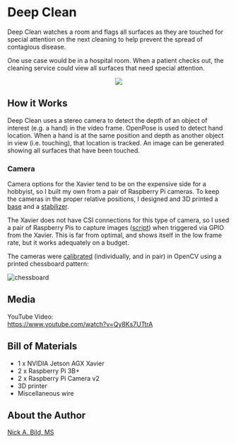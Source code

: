 # Deep Clean

Deep Clean watches a room and flags all surfaces as they are touched for special attention on the next cleaning to help prevent the spread of contagious disease.

One use case would be in a hospital room.  When a patient checks out, the cleaning service could view all surfaces that need special attention.

<p align="center">
<img src="https://raw.githubusercontent.com/nickbild/deepclean/master/media/teaser.gif">
</p>

## How it Works

Deep Clean uses a stereo camera to detect the depth of an object of interest (e.g. a hand) in the video frame.  OpenPose is used to detect hand location.  When a hand is at the same position and depth as another object in view (i.e. touching), that location is tracked.  An image can be generated showing all surfaces that have been touched.

### Camera

Camera options for the Xavier tend to be on the expensive side for a hobbyist, so I built my own from a pair of Raspberry Pi cameras.  To keep the cameras in the proper relative positions, I designed and 3D printed a [base](https://github.com/nickbild/deepclean/blob/master/3d_models/stero_cam_base.stl) and a [stabilizer](https://github.com/nickbild/deepclean/blob/master/3d_models/stereo_stabilizer.stl).

The Xavier does not have CSI connections for this type of camera, so I used a pair of Raspberry Pis to capture images ([script](https://github.com/nickbild/deepclean/blob/master/remote_cam.py)) when triggered via GPIO from the Xavier.  This is far from optimal, and shows itself in the low frame rate, but it works adequately on a budget.

The cameras were [calibrated](https://github.com/nickbild/deepclean/blob/master/camera_calibration/stereo_calibration.py) (individually, and in pair) in OpenCV using a printed chessboard pattern:

![chessboard](https://raw.githubusercontent.com/nickbild/deepclean/master/camera_calibration/img/good/pi1_3_good.jpg)

## Media

YouTube Video:  
https://www.youtube.com/watch?v=Qy8Ks7UTtrA

## Bill of Materials

- 1 x NVIDIA Jetson AGX Xavier
- 2 x Raspberry Pi 3B+
- 2 x Raspberry Pi Camera v2
- 3D printer
- Miscellaneous wire

## About the Author

[Nick A. Bild, MS](https://nickbild79.firebaseapp.com/#!/)
